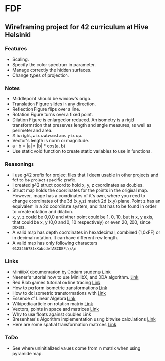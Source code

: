 # FDF

## Wireframing project for 42 curriculum at Hive Helsinki


### Features
- Scaling.
- Specify the color spectrum in parameter.
- Manage correctly the hidden surfaces.
- Change types of projection.


### Notes
- Middlepoint should be window's origo.
- Translation Figure slides in any direction.
- Reflection Figure flips over a line.
- Rotation Figure turns over a fixed point.
- Dilation Figure is enlarged or reduced.
  An isometry is a rigid transformation that preserves length and angle measures, as well as perimeter and area.
- X is right, z is outward and y is up.
- Vector's length is norm or magnitude.
- a · b = |a| * |b| * cos(a, b)
- Use static void function to create static variables to use in functions.


### Reasonings
- I use g42 prefix for project files that I deem usable in other projects and fdf to be project specific prefix.
- I created g42 struct coord to hold x, y, z coordinates as doubles.
- Struct map holds the coordinates for the points in the original map. However, image has a coordinates of it's own, where you need to change coordinates of the 3d (x,y,z) match 2d (x,y) plane. Point z has an equivalent in a 2d coordinate system, and that has to be found in order to create rotation and dilation.
- x, y, z could be 0,0,0 and other point could be 1, 0, 10, but in x, y axis, that could be x, y (0,0 and 0, 10 respectively) or even 20, 200, since pixels.
- A valid map has depth coordinates in hexadecimal, combined (1,0xFF) or in decimal notation. It can have different row length.
- A valid map has only following characters
	`0123456789xXabcdefABCDEF,\s\n`

### Links
- MinilibX documentation by Codam students [Link](https://harm-smits.github.io/42docs/libs/minilibx/getting_started.html#compilation-on-linux)
- Neener's tutorial how to use MinilibX, and DDA algorithm. [Link](https://gontjarow.github.io/MiniLibX/)
- Red Blob games tutorial on line tracing [Link](https://www.redblobgames.com/grids/line-drawing.html)
- How to perform isometric transformations [Link](https://github.com/VBrazhnik/FdF/wiki/How-to-perform-isometric-transformations%3F)
- How to do isometric transformations with [Link](https://www.kirupa.com/developer/actionscript/isometric_transforms.htm)
- Essence of Linear Algebra [Link](https://www.youtube.com/playlist?list=PLZHQObOWTQDPD3MizzM2xVFitgF8hE_ab)
- Wikipedia article on rotation matrix [Link](https://en.wikipedia.org/wiki/Rotation_matrix)
- Vectors, points in space and matrices [Link](https://www.scratchapixel.com/lessons/mathematics-physics-for-computer-graphics/geometry/coordinate-systems)
- Why to use floats against doubles [Link](https://stackoverflow.com/questions/24231389/struct-or-class-for-matrix-4x4-object)
- Bresenham's Algorithm implementation using bitwise calculations [Link](https://hbfs.wordpress.com/2009/07/28/faster-than-bresenhams-algorithm/)
- Here are some spatial transformation matrices [Link](https://www.brainvoyager.com/bv/doc/UsersGuide/CoordsAndTransforms/SpatialTransformationMatrices.html)

### ToDo

- See where uninitialized values come from in matrix when using pyramide map.
